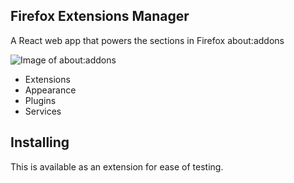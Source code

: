 Firefox Extensions Manager
--------------------------

A React web app that powers the sections in Firefox about:addons

![Image of about:addons](http://i.imgur.com/hD7Wbxa.png)

* Extensions
* Appearance
* Plugins
* Services

Installing
----------

This is available as an extension for ease of testing.
